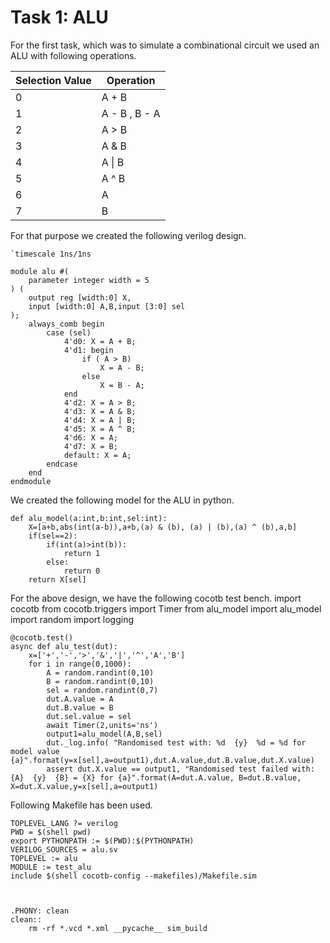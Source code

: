 # Task 1: ALU
For the first task, which was to simulate a combinational circuit we used an ALU with following operations.


|Selection Value|Operation  |
|--|--|
| 0 | A + B |
| 1 | A - B , B - A |
| 2 | A > B |
| 3 | A & B |
| 4 | A \| B |
| 5 | A ^ B|
|6|A|
|7|B|

For that purpose we created the following verilog design.
    
    `timescale 1ns/1ns

    module alu #(
        parameter integer width = 5
    ) (
        output reg [width:0] X,
        input [width:0] A,B,input [3:0] sel
    );
        always_comb begin 
            case (sel)
                4'd0: X = A + B;
                4'd1: begin 
                    if ( A > B)
                        X = A - B;
                    else
                        X = B - A;
                end
                4'd2: X = A > B;
                4'd3: X = A & B;
                4'd4: X = A | B;
                4'd5: X = A ^ B;
                4'd6: X = A;
                4'd7: X = B;
                default: X = A;
            endcase
        end
    endmodule
    
We created the following model for the ALU in python.

    def alu_model(a:int,b:int,sel:int):
        X=[a+b,abs(int(a-b)),a+b,(a) & (b), (a) | (b),(a) ^ (b),a,b]
        if(sel==2):
            if(int(a)>int(b)):
                return 1
            else:
                return 0
        return X[sel]

For the above design, we have the following cocotb test bench.
    import cocotb
    from cocotb.triggers import Timer
    from alu_model import alu_model
    import random
    import logging

    @cocotb.test()
    async def alu_test(dut):
        x=['+','-','>','&','|','^','A','B']
        for i in range(0,1000):
            A = random.randint(0,10)
            B = random.randint(0,10)
            sel = random.randint(0,7)
            dut.A.value = A
            dut.B.value = B
            dut.sel.value = sel
            await Timer(2,units='ns')
            output1=alu_model(A,B,sel)
            dut._log.info( "Randomised test with: %d  {y}  %d = %d for model value {a}".format(y=x[sel],a=output1),dut.A.value,dut.B.value,dut.X.value)
            assert dut.X.value == output1, "Randomised test failed with: {A}  {y}  {B} = {X} for {a}".format(A=dut.A.value, B=dut.B.value, X=dut.X.value,y=x[sel],a=output1)
        
Following Makefile has been used.

    TOPLEVEL_LANG ?= verilog
    PWD = $(shell pwd)
    export PYTHONPATH := $(PWD):$(PYTHONPATH)
    VERILOG_SOURCES = alu.sv
    TOPLEVEL := alu
    MODULE := test_alu
    include $(shell cocotb-config --makefiles)/Makefile.sim



    .PHONY: clean
    clean::
        rm -rf *.vcd *.xml __pycache__ sim_build
